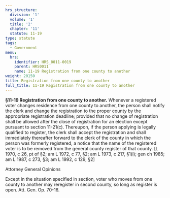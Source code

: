 ```yaml
---
hrs_structure:
  division: '1'
  volume: '1'
  title: '2'
  chapter: '11'
  statute: 11-19
type: statute
tags:
  - Government
menu:
  hrs:
    identifier: HRS_0011-0019
    parent: HRS0011
    name: 11-19 Registration from one county to another
weight: 20150
title: Registration from one county to another
full_title: 11-19 Registration from one county to another
---
```

**§11-19 Registration from one county to another.** Whenever a registered voter changes residence from one county to another, the person shall notify the clerk and change the registration to the proper county by the appropriate registration deadline; provided that no change of registration shall be allowed after the close of registration for an election except pursuant to section 11-21(c). Thereupon, if the person applying is legally qualified to register, the clerk shall accept the registration and shall immediately thereafter forward to the clerk of the county in which the person was formerly registered, a notice that the name of the registered voter is to be removed from the general county register of that county. [L 1970, c 26, pt of §2; am L 1972, c 77, §2; am L 1973, c 217, §1(i); gen ch 1985; am L 1987, c 273, §3; am L 1992, c 129, §2]

Attorney General Opinions

Except in the situation specified in section, voter who moves from one county to another may reregister in second county, so long as register is open. Att. Gen. Op. 70-16.